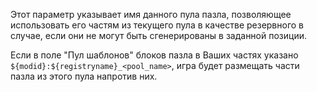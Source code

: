 Этот параметр указывает имя данного пула пазла, позволяющее использовать его частям из текущего пула в качестве резервного в случае, если они не могут быть сгенерированы в заданной позиции.

Если в поле "Пул шаблонов" блоков пазла в Ваших частях указано `${modid}:${registryname}_<pool_name>`, игра будет размещать части пазла из этого пула напротив них.